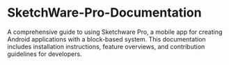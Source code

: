 # SketchWare-Pro-Documentation
A comprehensive guide to using Sketchware Pro, a mobile app for creating Android applications with a block-based system. This documentation includes installation instructions, feature overviews, and contribution guidelines for developers.
